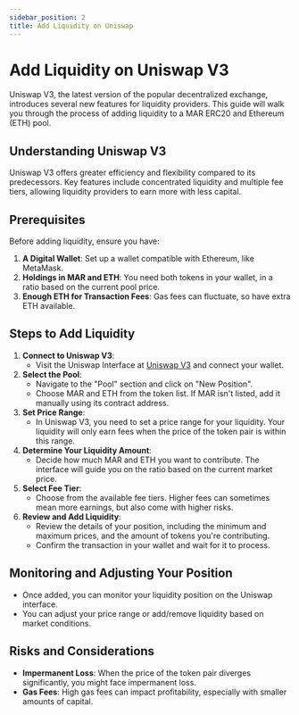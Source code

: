 ```yaml
---
sidebar_position: 2
title: Add Liquidity on Uniswap
---
```


# Add Liquidity on Uniswap V3

Uniswap V3, the latest version of the popular decentralized exchange, introduces several new features for liquidity providers. This guide will walk you through the process of adding liquidity to a MAR ERC20 and Ethereum (ETH) pool.

## Understanding Uniswap V3
Uniswap V3 offers greater efficiency and flexibility compared to its predecessors. Key features include concentrated liquidity and multiple fee tiers, allowing liquidity providers to earn more with less capital.

## Prerequisites
Before adding liquidity, ensure you have:
1. **A Digital Wallet**: Set up a wallet compatible with Ethereum, like MetaMask.
2. **Holdings in MAR and ETH**: You need both tokens in your wallet, in a ratio based on the current pool price.
3. **Enough ETH for Transaction Fees**: Gas fees can fluctuate, so have extra ETH available.

## Steps to Add Liquidity
1. **Connect to Uniswap V3**: 
   - Visit the Uniswap Interface at [Uniswap V3](https://app.uniswap.org/#/pool) and connect your wallet.
2. **Select the Pool**:
   - Navigate to the "Pool" section and click on "New Position".
   - Choose MAR and ETH from the token list. If MAR isn't listed, add it manually using its contract address.
3. **Set Price Range**:
   - In Uniswap V3, you need to set a price range for your liquidity. Your liquidity will only earn fees when the price of the token pair is within this range.
4. **Determine Your Liquidity Amount**:
   - Decide how much MAR and ETH you want to contribute. The interface will guide you on the ratio based on the current market price.
5. **Select Fee Tier**:
   - Choose from the available fee tiers. Higher fees can sometimes mean more earnings, but also come with higher risks.
6. **Review and Add Liquidity**:
   - Review the details of your position, including the minimum and maximum prices, and the amount of tokens you're contributing.
   - Confirm the transaction in your wallet and wait for it to process.

## Monitoring and Adjusting Your Position
- Once added, you can monitor your liquidity position on the Uniswap interface.
- You can adjust your price range or add/remove liquidity based on market conditions.

## Risks and Considerations
- **Impermanent Loss**: When the price of the token pair diverges significantly, you might face impermanent loss.
- **Gas Fees**: High gas fees can impact profitability, especially with smaller amounts of capital.
